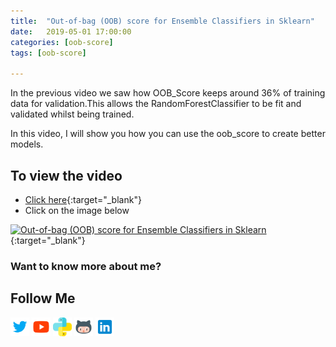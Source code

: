 ```yaml
---
title:  "Out-of-bag (OOB) score for Ensemble Classifiers in Sklearn"
date:   2019-05-01 17:00:00
categories: [oob-score]
tags: [oob-score]

---
```


In the previous video we saw how OOB_Score keeps around 36% of training data for validation.This allows the RandomForestClassifier to be fit and validated whilst being trained.

In this video, I will show you how you can use the oob_score to create better models.


## To view the video
* [Click here](https://youtu.be/1p2a6XIG-MU){:target="_blank"}
* Click on the image below

[![Out-of-bag (OOB) score for Ensemble Classifiers in Sklearn](http://img.youtube.com/vi/1p2a6XIG-MU/0.jpg)](http://www.youtube.com/watch?v=1p2a6XIG-MU){:target="_blank"}

### Want to know more about me?
## Follow Me
<a href="https://twitter.com/_bhaveshbhatt" target="_blank"><img class="ai-subscribed-social-icon" src="/assets/images/tw.png" width="30"></a>
<a href="https://www.youtube.com/bhaveshbhatt8791/" target="_blank"><img class="ai-subscribed-social-icon" src="/assets/images/ytb.png" width="30"></a>
<a href="https://www.youtube.com/PythonTricks/" target="_blank"><img class="ai-subscribed-social-icon" src="/assets/images/python_logo.png" width="30"></a>
<a href="https://github.com/bhattbhavesh91" target="_blank"><img class="ai-subscribed-social-icon" src="/assets/images/gthb.png" width="30"></a>
<a href="https://www.linkedin.com/in/bhattbhavesh91/" target="_blank"><img class="ai-subscribed-social-icon" src="/assets/images/lnkdn.png" width="30"></a>
